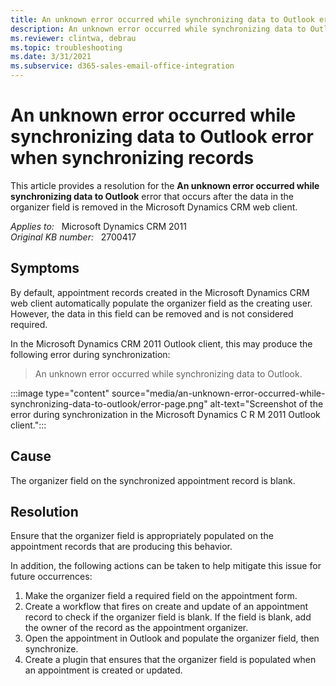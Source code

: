 ```yaml
---
title: An unknown error occurred while synchronizing data to Outlook error when synchronizing records
description: An unknown error occurred while synchronizing data to Outlook error occurs when synchronizing records after the data in the organizer field is removed. Provides a resolution.
ms.reviewer: clintwa, debrau
ms.topic: troubleshooting
ms.date: 3/31/2021
ms.subservice: d365-sales-email-office-integration
---
```

# An unknown error occurred while synchronizing data to Outlook error when synchronizing records

This article provides a resolution for the **An unknown error occurred while synchronizing data to Outlook** error that occurs after the data in the organizer field is removed in the Microsoft Dynamics CRM web client.

_Applies to:_ &nbsp; Microsoft Dynamics CRM 2011  
_Original KB number:_ &nbsp; 2700417

## Symptoms

By default, appointment records created in the Microsoft Dynamics CRM web client automatically populate the organizer field as the creating user. However, the data in this field can be removed and is not considered required.

In the Microsoft Dynamics CRM 2011 Outlook client, this may produce the following error during synchronization:

> An unknown error occurred while synchronizing data to Outlook.

:::image type="content" source="media/an-unknown-error-occurred-while-synchronizing-data-to-outlook/error-page.png" alt-text="Screenshot of the error during synchronization in the Microsoft Dynamics C R M 2011 Outlook client.":::

## Cause

The organizer field on the synchronized appointment record is blank.

## Resolution

Ensure that the organizer field is appropriately populated on the appointment records that are producing this behavior.

In addition, the following actions can be taken to help mitigate this issue for future occurrences:

1. Make the organizer field a required field on the appointment form.
2. Create a workflow that fires on create and update of an appointment record to check if the organizer field is blank. If the field is blank, add the owner of the record as the appointment organizer.
3. Open the appointment in Outlook and populate the organizer field, then synchronize.
4. Create a plugin that ensures that the organizer field is populated when an appointment is created or updated.

